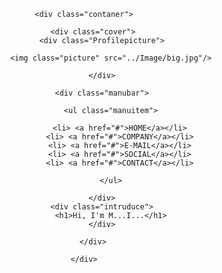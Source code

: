 <!DOCTYPE htlm>
<html>
<head>

<title>NH Profile</title>
<link href="../CSS/Index.css" style="text/css" rel="stylesheet">

</head>

<body>

<header class="head">

	<div class="contaner">
	
		<div class="cover">
			<div class="Profilepicture">
			
				<img class="picture" src="../Image/big.jpg"/>
			
			</div>
			
			<div class="manubar">
			
				<ul class="manuitem">
				
					<li> <a href="#">HOME</a></li>
					<li> <a href="#">COMPANY</a></li>
					<li> <a href="#">E-MAIL</a></li>
					<li> <a href="#">SOCIAL</a></li>
					<li> <a href="#">CONTACT</a></li>
					
				</ul>
			
			</div>
			<div class="intruduce">
				<h1>Hi, I'm M...I...</h1>
			</div>
		
		</div>
	
	</div>

</header>

</body>

</html>
